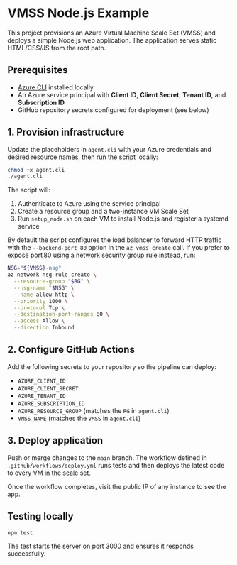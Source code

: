 # VMSS Node.js Example

This project provisions an Azure Virtual Machine Scale Set (VMSS) and deploys a simple Node.js web application. The application serves static HTML/CSS/JS from the root path.

## Prerequisites
- [Azure CLI](https://learn.microsoft.com/cli/azure/install-azure-cli) installed locally
- An Azure service principal with **Client ID**, **Client Secret**, **Tenant ID**, and **Subscription ID**
- GitHub repository secrets configured for deployment (see below)

## 1. Provision infrastructure
Update the placeholders in `agent.cli` with your Azure credentials and desired resource names, then run the script locally:

```bash
chmod +x agent.cli
./agent.cli
```

The script will:
1. Authenticate to Azure using the service principal
2. Create a resource group and a two-instance VM Scale Set
3. Run `setup_node.sh` on each VM to install Node.js and register a systemd service

By default the script configures the load balancer to forward HTTP traffic with the `--backend-port 80` option in the `az vmss create` call. If you prefer to expose port 80 using a network security group rule instead, run:

```bash
NSG="${VMSS}-nsg"
az network nsg rule create \
  --resource-group "$RG" \
  --nsg-name "$NSG" \
  --name allow-http \
  --priority 1000 \
  --protocol Tcp \
  --destination-port-ranges 80 \
  --access Allow \
  --direction Inbound
```

## 2. Configure GitHub Actions
Add the following secrets to your repository so the pipeline can deploy:

- `AZURE_CLIENT_ID`
- `AZURE_CLIENT_SECRET`
- `AZURE_TENANT_ID`
- `AZURE_SUBSCRIPTION_ID`
- `AZURE_RESOURCE_GROUP` (matches the `RG` in `agent.cli`)
- `VMSS_NAME` (matches the `VMSS` in `agent.cli`)

## 3. Deploy application
Push or merge changes to the `main` branch. The workflow defined in `.github/workflows/deploy.yml` runs tests and then deploys the latest code to every VM in the scale set.

Once the workflow completes, visit the public IP of any instance to see the app.

## Testing locally
```bash
npm test
```

The test starts the server on port 3000 and ensures it responds successfully.
